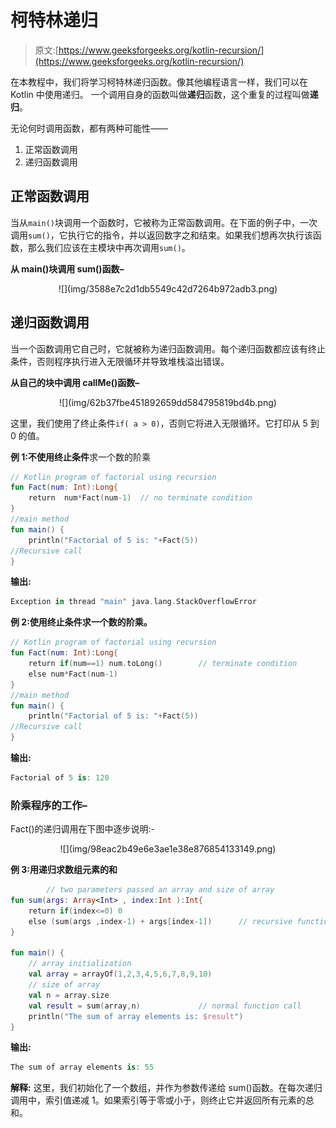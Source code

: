 # 柯特林递归

> 原文:[https://www.geeksforgeeks.org/kotlin-recursion/](https://www.geeksforgeeks.org/kotlin-recursion/)

在本教程中，我们将学习柯特林递归函数。像其他编程语言一样，我们可以在 Kotlin 中使用递归。
一个调用自身的函数叫做**递归**函数，这个重复的过程叫做**递归**。

无论何时调用函数，都有两种可能性——

1.  正常函数调用
2.  递归函数调用

## 正常函数调用

当从`main()`块调用一个函数时，它被称为正常函数调用。在下面的例子中，一次调用`sum()`，它执行它的指令，并以返回数字之和结束。如果我们想再次执行该函数，那么我们应该在主模块中再次调用`sum()`。

**从 main()块调用 sum()函数–**

<center>![](img/3588e7c2d1db5549c42d7264b972adb3.png)</center>

## 递归函数调用

当一个函数调用它自己时，它就被称为递归函数调用。每个递归函数都应该有终止条件，否则程序执行进入无限循环并导致堆栈溢出错误。

**从自己的块中调用 callMe()函数–**

<center>![](img/62b37fbe451892659dd584795819bd4b.png)</center>

这里，我们使用了终止条件`if( a > 0)`，否则它将进入无限循环。它打印从 5 到 0 的值。

**例 1:不使用终止条件**求一个数的阶乘

```kt
// Kotlin program of factorial using recursion
fun Fact(num: Int):Long{
    return  num*Fact(num-1)  // no terminate condition
}    
//main method
fun main() {
    println("Factorial of 5 is: "+Fact(5))
//Recursive call
}
```

**输出:**

```kt
Exception in thread "main" java.lang.StackOverflowError
```

**例 2:使用终止条件求一个数的阶乘。**

```kt
// Kotlin program of factorial using recursion
fun Fact(num: Int):Long{
    return if(num==1) num.toLong()        // terminate condition
    else num*Fact(num-1)
}
//main method
fun main() {
    println("Factorial of 5 is: "+Fact(5))
//Recursive call
}
```

**输出:**

```kt
Factorial of 5 is: 120
```

### 阶乘程序的工作–

Fact()的递归调用在下图中逐步说明:-

<center>![](img/98eac2b49e6e3ae1e38e876854133149.png)</center>

**例 3:用递归求数组元素的和**

```kt
        // two parameters passed an array and size of array
fun sum(args: Array<Int> , index:Int ):Int{    
    return if(index<=0) 0
    else (sum(args ,index-1) + args[index-1])      // recursive function call
}

fun main() {
    // array initialization
    val array = arrayOf(1,2,3,4,5,6,7,8,9,10)  
    // size of array
    val n = array.size 
    val result = sum(array,n)             // normal function call
    println("The sum of array elements is: $result")
}
```

**输出:**

```kt
The sum of array elements is: 55
```

**解释:**
这里，我们初始化了一个数组，并作为参数传递给 sum()函数。在每次递归调用中，索引值递减 1。如果索引等于零或小于，则终止它并返回所有元素的总和。